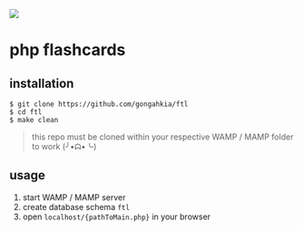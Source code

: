 ![](https://img.shields.io/badge/ftl_1.0-passing-green)

# php flashcards

## installation

```console
$ git clone https://github.com/gongahkia/ftl
$ cd ftl
$ make clean
```

> this repo must be cloned within your respective WAMP / MAMP folder to work (╯•ᗣ•╰)

## usage

1. start WAMP / MAMP server
2. create database schema `ftl`
3. open `localhost/{pathToMain.php}` in your browser

